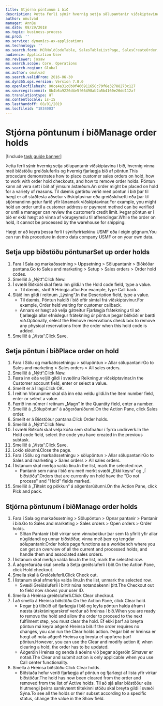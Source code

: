 ```yaml
---
title: Stjórna pöntunum í bið
description: Þetta ferli sýnir hvernig setja sölupantanir viðskiptavina í bið, hvernig vinna með biðstöðu greiðsluferlis og hvernig fjarlægja bið af pöntun.
author: omulvad
manager: AnnBe
ms.date: 08/29/2018
ms.topic: business-process
ms.prod: ''
ms.service: dynamics-ax-applications
ms.technology: ''
ms.search.form: MCRHoldCodeTable, SalesTableListPage, SalesCreateOrder, SalesTable, MCRHoldCodeTrans
audience: Application User
ms.reviewer: josaw
ms.search.scope: Core, Operations
ms.search.region: Global
ms.author: omulvad
ms.search.validFrom: 2016-06-30
ms.dyn365.ops.version: Version 7.0.0
ms.openlocfilehash: 00ce4a31c0b0f466911658c79f6e32788273c127
ms.sourcegitcommit: 8b4b6a9226d4e5f66498ab2a5b4160e26dd112af
ms.translationtype: HT
ms.contentlocale: is-IS
ms.lasthandoff: 08/01/2019
ms.locfileid: "1834003"
---
```

# <a name="manage-order-holds"></a><span data-ttu-id="4dda4-103">Stjórna pöntunum í bið</span><span class="sxs-lookup"><span data-stu-id="4dda4-103">Manage order holds</span></span>

[!include [task guide banner](../../includes/task-guide-banner.md)]

<span data-ttu-id="4dda4-104">Þetta ferli sýnir hvernig setja sölupantanir viðskiptavina í bið, hvernig vinna með biðstöðu greiðsluferlis og hvernig fjarlægja bið af pöntun.</span><span class="sxs-lookup"><span data-stu-id="4dda4-104">This procedure demonstrates how to place customer sales orders on hold, how to work with order hold checkouts, and how to remove order holds.</span></span> <span data-ttu-id="4dda4-105">Pöntun kann að vera sett í bið af ýmsum ástæðum.</span><span class="sxs-lookup"><span data-stu-id="4dda4-105">An order might be placed on hold for a variety of reasons.</span></span> <span data-ttu-id="4dda4-106">Til dæmis gætirðu verið með pöntun í bið þar til hægt er að staðfesta aðsetur viðskiptavinar eða greiðsluhætti eða þar til stjórnandinn getur farið yfir lánamark viðskiptavinar.</span><span class="sxs-lookup"><span data-stu-id="4dda4-106">For example, you might hold an order until a customer address or payment method can be verified or until a manager can review the customer’s credit limit.</span></span> <span data-ttu-id="4dda4-107">Þegar pöntun er í bið er ekki hægt að vinna af vörugeymslu til afhendingar.</span><span class="sxs-lookup"><span data-stu-id="4dda4-107">While the order on hold, it cannot be processed by the warehouse for shipping.</span></span> 

<span data-ttu-id="4dda4-108">Hægt er að keyra þessa ferli í sýnifyrirtækinu USMF eða í eigin gögnum.</span><span class="sxs-lookup"><span data-stu-id="4dda4-108">You can run this procedure in demo data company USMF or on your own data.</span></span>


## <a name="set-up-order-holds"></a><span data-ttu-id="4dda4-109">Setja upp biðstöðu pöntunar</span><span class="sxs-lookup"><span data-stu-id="4dda4-109">Set up order holds</span></span>
1. <span data-ttu-id="4dda4-110">Fara í Sala og markaðssetning > Uppsetning > Sölupantanir > Biðkóðar pantana.</span><span class="sxs-lookup"><span data-stu-id="4dda4-110">Go to Sales and marketing > Setup > Sales orders > Order hold codes.</span></span>
2. <span data-ttu-id="4dda4-111">Smellið á „Nýtt“.</span><span class="sxs-lookup"><span data-stu-id="4dda4-111">Click New.</span></span>
3. <span data-ttu-id="4dda4-112">Í svæði Biðkóði skal færa inn gildi.</span><span class="sxs-lookup"><span data-stu-id="4dda4-112">In the Hold code field, type a value.</span></span>
    * <span data-ttu-id="4dda4-113">Til dæmis, skrifið Hringja aftur.</span><span class="sxs-lookup"><span data-stu-id="4dda4-113">For example, type Call back.</span></span>  
4. <span data-ttu-id="4dda4-114">Sláið inn gildi í reitnum „Lýsing“.</span><span class="sxs-lookup"><span data-stu-id="4dda4-114">In the Description field, type a value.</span></span>
    * <span data-ttu-id="4dda4-115">Til dæmis, Pöntun haldið í bið eftir símtal frá viðskiptavinur.</span><span class="sxs-lookup"><span data-stu-id="4dda4-115">For example, Order held waiting for customer callback.</span></span>  
    * <span data-ttu-id="4dda4-116">Annars er hægt að velja gátreitur Fjarlægja frátekningu til að fjarlægja allar efnislegur frátekning úr pöntun þegar biðkóði er bætti við.</span><span class="sxs-lookup"><span data-stu-id="4dda4-116">Optionally, select the Remove reservations check box to remove any physical reservations from the order when this hold code is added.</span></span>  
5. <span data-ttu-id="4dda4-117">Smellið á „Vista“.</span><span class="sxs-lookup"><span data-stu-id="4dda4-117">Click Save.</span></span>

## <a name="place-order-on-hold"></a><span data-ttu-id="4dda4-118">Setja pöntun í bið</span><span class="sxs-lookup"><span data-stu-id="4dda4-118">Place order on hold</span></span>
1. <span data-ttu-id="4dda4-119">Fara í Sölu og markaðssetningu > sölupöntun > Allar sölupantanir</span><span class="sxs-lookup"><span data-stu-id="4dda4-119">Go to Sales and marketing > Sales orders > All sales orders.</span></span>
2. <span data-ttu-id="4dda4-120">Smellið á „Nýtt“.</span><span class="sxs-lookup"><span data-stu-id="4dda4-120">Click New.</span></span>
3. <span data-ttu-id="4dda4-121">Færa inn eða veljið gildi í svæðinu Reikningur viðskiptavinar.</span><span class="sxs-lookup"><span data-stu-id="4dda4-121">In the Customer account field, enter or select a value.</span></span>
4. <span data-ttu-id="4dda4-122">Smellt er á Í lagi.</span><span class="sxs-lookup"><span data-stu-id="4dda4-122">Click OK.</span></span>
5. <span data-ttu-id="4dda4-123">Í reitinn Vörunúmer skal slá inn eða veldu gildi.</span><span class="sxs-lookup"><span data-stu-id="4dda4-123">In the Item number field, enter or select a value.</span></span>
6. <span data-ttu-id="4dda4-124">Færið inn númer í reitnum „Magn“.</span><span class="sxs-lookup"><span data-stu-id="4dda4-124">In the Quantity field, enter a number.</span></span>
7. <span data-ttu-id="4dda4-125">Smellið á „Sölupöntun“ á aðgerðarúðunni.</span><span class="sxs-lookup"><span data-stu-id="4dda4-125">On the Action Pane, click Sales order.</span></span>
8. <span data-ttu-id="4dda4-126">Smellt er á Biðstöður pantana.</span><span class="sxs-lookup"><span data-stu-id="4dda4-126">Click Order holds.</span></span>
9. <span data-ttu-id="4dda4-127">Smellið á „Nýtt“.</span><span class="sxs-lookup"><span data-stu-id="4dda4-127">Click New.</span></span>
10. <span data-ttu-id="4dda4-128">Í svæði Biðkóði skal velja kóða sem stofnaður í fyrra undirverk.</span><span class="sxs-lookup"><span data-stu-id="4dda4-128">In the Hold code field, select the code you have created in the previous subtask.</span></span>
11. <span data-ttu-id="4dda4-129">Smellið á „Vista“.</span><span class="sxs-lookup"><span data-stu-id="4dda4-129">Click Save.</span></span>
12. <span data-ttu-id="4dda4-130">Lokið síðunni.</span><span class="sxs-lookup"><span data-stu-id="4dda4-130">Close the page.</span></span>
13. <span data-ttu-id="4dda4-131">Fara í Sölu og markaðssetningu > sölupöntun > Allar sölupantanir</span><span class="sxs-lookup"><span data-stu-id="4dda4-131">Go to Sales and marketing > Sales orders > All sales orders.</span></span>
14. <span data-ttu-id="4dda4-132">Í listanum skal merkja valda línu.</span><span class="sxs-lookup"><span data-stu-id="4dda4-132">In the list, mark the selected row.</span></span>
    * <span data-ttu-id="4dda4-133">Pantanir sem núna í bið eru með merkt svæði „Ekki keyra“ og „Í biðstöðu“.</span><span class="sxs-lookup"><span data-stu-id="4dda4-133">Orders that are currently on hold have the "Do not process" and "Hold" fields marked.</span></span>    
15. <span data-ttu-id="4dda4-134">Smellið á „Tiltekt og pökkun“ á aðgerðarúðunni.</span><span class="sxs-lookup"><span data-stu-id="4dda4-134">On the Action Pane, click Pick and pack.</span></span>

## <a name="manage-order-holds"></a><span data-ttu-id="4dda4-135">Stjórna pöntunum í bið</span><span class="sxs-lookup"><span data-stu-id="4dda4-135">Manage order holds</span></span>
1. <span data-ttu-id="4dda4-136">Fara í Sala og markaðssetning > Sölupöntun > Opnar pantanir > Pantanir í bið.</span><span class="sxs-lookup"><span data-stu-id="4dda4-136">Go to Sales and marketing > Sales orders > Open orders > Order holds.</span></span>
    * <span data-ttu-id="4dda4-137">Síðan Pantanir í bið virkar sem vinnubekkur þar sem fá yfirlit yfir allar núgildandi og unnar biðstöður, vinna með þær og tengdar sölupantanir.</span><span class="sxs-lookup"><span data-stu-id="4dda4-137">Order holds page functions as a workbench where you can get an overview of all the current and processed holds, and handle them and associated sales orders.</span></span>      
2. <span data-ttu-id="4dda4-138">Í listanum skal merkja valda línu.</span><span class="sxs-lookup"><span data-stu-id="4dda4-138">In the list, mark the selected row.</span></span>
3. <span data-ttu-id="4dda4-139">Á aðgerðarúða skal smella á Setja greiðsluferli í bið.</span><span class="sxs-lookup"><span data-stu-id="4dda4-139">On the Action Pane, click Hold checkout.</span></span>
4. <span data-ttu-id="4dda4-140">Smella skal á Greiðsluferli.</span><span class="sxs-lookup"><span data-stu-id="4dda4-140">Click Check out.</span></span>
5. <span data-ttu-id="4dda4-141">Í listanum skal afmerkja valda línu.</span><span class="sxs-lookup"><span data-stu-id="4dda4-141">In the list, unmark the selected row.</span></span>
    * <span data-ttu-id="4dda4-142">Svæði Greiðsluferli í birtir núna notandakenni þitt.</span><span class="sxs-lookup"><span data-stu-id="4dda4-142">The Checkout out to field now shows your user ID.</span></span>   
6. <span data-ttu-id="4dda4-143">Smella á Hreinsa greiðsluferli.</span><span class="sxs-lookup"><span data-stu-id="4dda4-143">Click Clear checkout.</span></span>
7. <span data-ttu-id="4dda4-144">Í að smella á Hreinsa biðstöðu.</span><span class="sxs-lookup"><span data-stu-id="4dda4-144">On the Action Pane, click Clear hold.</span></span>
    * <span data-ttu-id="4dda4-145">Þegar þú tilbúið að fjarlægja í bið og leyfa pöntun halda áfram í næsta útskráningarskref verður að hreinsa í bið.</span><span class="sxs-lookup"><span data-stu-id="4dda4-145">When you are ready to remove the hold and allow the order to proceed to the next fulfilment step, you must clear the hold.</span></span> <span data-ttu-id="4dda4-146">Ef ekki þarf að breyta pöntun má keyra aðgerð Hreinsa bið.</span><span class="sxs-lookup"><span data-stu-id="4dda4-146">If the order requires no changes, you can run the Clear holds action.</span></span> <span data-ttu-id="4dda4-147">Þegar bið er hreinsa er hægt að nota aðgerð Hreinsa og breyta ef uppfæra þarf pöntun.</span><span class="sxs-lookup"><span data-stu-id="4dda4-147">However, you can use the Clear and modify action if, when clearing a hold, the order has to be updated.</span></span>      
    * <span data-ttu-id="4dda4-148">Aðgerðin Hreinsa og senda á aðeins við þegar aðgerðin Símaver er notað.</span><span class="sxs-lookup"><span data-stu-id="4dda4-148">The Clear and submit action is only applicable when you use Call center functionality.</span></span>  
8. <span data-ttu-id="4dda4-149">Smella á Hreinsa biðstöðu.</span><span class="sxs-lookup"><span data-stu-id="4dda4-149">Click Clear holds.</span></span>
    * <span data-ttu-id="4dda4-150">Biðstaða hefur verið fjarlægja af pöntun og fjarlægt af lista yfir virkar biðstöður.</span><span class="sxs-lookup"><span data-stu-id="4dda4-150">The hold has now been cleared from the order and removed from the list of Active holds.</span></span> <span data-ttu-id="4dda4-151">Til að sjá allar biðstöður eða hlutmengi þeirra samkvæmt tiltekinni stöðu skal breyta gildi í svæði Sýna.</span><span class="sxs-lookup"><span data-stu-id="4dda4-151">To see all the holds or their subset according to a specific status, change the value in the Show field.</span></span>     

